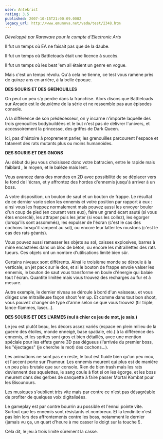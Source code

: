 ```yaml
---
user: Antekrist
rating: 3.5
published: 2007-10-15T21:00:09.000Z
legacy_url: http://www.emunova.net/veda/test/2348.htm
---
```

_Développé par Rareware pour le compte d'Electronic Arts_  

  

Il fut un temps où EA ne faisait pas que de la daube.  

Il fut un temps où Battletoads était une licence à succès.  

Il fut un temps où les beat 'em all étaient un genre en vogue.  

Mais c'est un temps révolu. Qu'à cela ne tienne, ce test vous ramène près de quinze ans en arrière, à la belle époque.  

  

**DES SOURIS ET DES GRENOUILLES**  

On peut un peu s'y perdre dans la franchise. Alors disons que Battletoads sur Arcade est le deuxième de la série et ne ressemble pas aux épisodes console.  

A la différence de son prédécesseur, on y incarne n'importe laquelle des trois grenouilles bodybuildées et le but n'est pas de délivrer l'univers, et accessoirement la princesse, des griffes de Dark Queen.  

Ici, pas d'histoire à proprement parler, les grenouilles parcourent l'espace et tatanent des rats mutants plus ou moins humanoïdes.  

  

**DES SOURIS ET DES GNONS**  

Au début du jeu vous choisissez donc votre batracien, entre le rapide mais faiblard , le moyen, et le balèze mais lent.  

Vous avancez dans des mondes en 2D avec possibilité de se déplacer vers le fond de l'écran, et y affrontez des hordes d'ennemis jusqu'à arriver à un boss.  

  

A votre disposition, un bouton de saut et un bouton de frappe. Le résultat de ce dernier varie selon les ennemis et votre position par rapport à eux : ainsi vous les frappez normalement mais pouvez aussi les envoyer bouler d'un coup de pied (en courant vers eux), faire un grand écart sauté (si vous êtes encerclé), les attraper puis les jeter (si vous les collez), les égorger (lorsqu'ils sont assommés), les expulser de l'écran (c'est le cas des cochons lorsqu'il rampent au sol), ou encore leur latter les roustons (c'est le cas des rats géants).  

  

Vous pouvez aussi ramasser les objets au sol, caisses explosives, barres à mine encastrées dans un bloc de béton, ou encore les mitraillettes des rats tueurs. Ces objets ont un nombre d'utilisations limité bien sûr.  

  

Certains niveaux sont différents. Ainsi le troisième monde se déroule à la verticale, un jet pack sur le dos, et si le bouton de frappe envoie valser les ennemis, le bouton de saut vous transforme en boule d'énergie qui balaie tout l'écran. Quantité limitée mais vous trouvez des recharges au fur et à mesure.  

Autre exemple, le dernier niveau se déroule à bord d'un vaisseau, et vous dirigez une mitrailleuse façon shoot 'em up. Et comme dans tout bon shoot, vous pouvez changer de type d'arme selon ce que vous trouvez (tir triple, lance-flammes, laser...).  

  

**DES SOURIS ET DES L'ARMES (nul à chier ce jeu de mot, je sais.)**  

Le jeu est plutôt beau, les décors assez variés (espace en plein milieu de la guerre des étoiles, monde enneigé, base spatiale, etc.) à la différence des ennemis, et les sprites sont gros et bien détaillés, avec une mention spéciale pour les effets genre 3D pas dégueus (l'arrivée du premier boss, les "éjectages" (je cherche le mot) des cochons...).  

Les animations ne sont pas en reste, le tout est fluide bien qu'un peu mou, et l'accent porte sur l'humour. Les ennemis meurent qui plus est de manière un peu plus brutale que sur console. Rien de bien trash mais les rats deviennent des squelettes, le sang coule à flot si on les égorge, et les boss meurent dans des gerbes de sanquette à faire passer Mortal Kombat pour les Bisounours.  

Les musiques s'oublient très vite mais par contre ce n'est pas désagréable de profiter de quelques voix digitalisées.  

Le gameplay est par contre bourrin au possible et l'ennui pointe vite. Surtout que les ennemis sont résistants et nombreux. Et la tendinite n'est pas loin lors des affrontements contre les boss, notamment le dernier (jamais vu ça, un quart d'heure à me casser le doigt sur la touche !).  

Cela dit, le jeu à trois limite sûrement la casse.